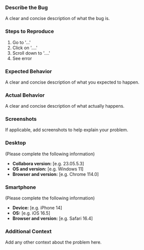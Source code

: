 ### Describe the Bug
A clear and concise description of what the bug is.

### Steps to Reproduce
1. Go to '...'
2. Click on '....'
3. Scroll down to '....'
4. See error

### Expected Behavior
A clear and concise description of what you expected to happen.

### Actual Behavior
A clear and concise description of what actually happens.

### Screenshots
If applicable, add screenshots to help explain your problem.

### Desktop
(Please complete the following information)
 - **Collabora version:** [e.g. 23.05.5.3]
 - **OS and version:** [e.g. Windows 11]
 - **Browser and version:** [e.g. Chrome 114.0]

### Smartphone
(Please complete the following information)
 - **Device:** [e.g. iPhone 14]
 - **OS:** [e.g. iOS 16.5]
 - **Browser and version:** [e.g. Safari 16.4]

### Additional Context
Add any other context about the problem here.

